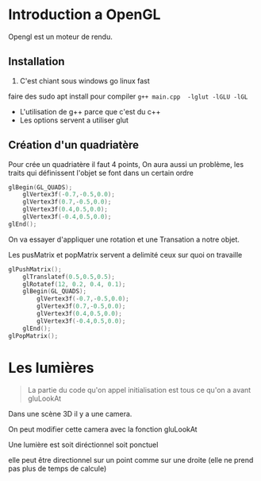 # Introduction a OpenGL

Opengl est un moteur de rendu.

## Installation

1. C'est chiant sous windows go linux fast

faire des sudo apt install
pour compiler `g++ main.cpp  -lglut -lGLU -lGL`

- L'utilisation de g++ parce que c'est du c++
- Les options servent a utiliser glut

## Création d'un quadriatère 

Pour crée un quadriatère il faut 4 points, On aura aussi un problème, les traits qui définissent l'objet se font dans un certain ordre
```C
glBegin(GL_QUADS);
    glVertex3f(-0.7,-0.5,0.0);
    glVertex3f(0.7,-0.5,0.0);
    glVertex3f(0.4,0.5,0.0);
    glVertex3f(-0.4,0.5,0.0);
glEnd();
``` 

On va essayer d'appliquer une rotation et une Transation a notre objet.

Les pusMatrix et popMatrix servent a delimité ceux sur quoi on travaille

```C
glPushMatrix();
    glTranslatef(0.5,0.5,0.5);
    glRotatef(12, 0.2, 0.4, 0.1);
    glBegin(GL_QUADS);
        glVertex3f(-0.7,-0.5,0.0);
        glVertex3f(0.7,-0.5,0.0);
        glVertex3f(0.4,0.5,0.0);
        glVertex3f(-0.4,0.5,0.0);
    glEnd();
glPopMatrix();
```

# Les lumières

> La partie du code qu'on appel initialisation est tous ce qu'on a avant gluLookAt

Dans une scène 3D il y a une camera.

On peut modifier cette camera avec la fonction gluLookAt

Une lumière est soit diréctionnel soit ponctuel

elle peut être directionnel sur un point comme sur une droite (elle ne prend pas plus de temps de calcule)